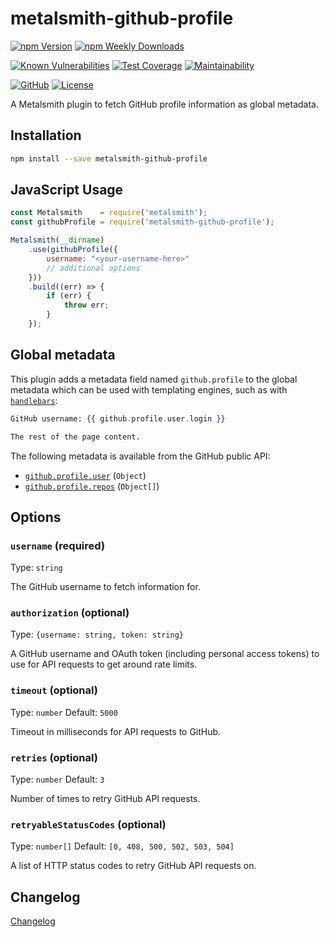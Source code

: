 # metalsmith-github-profile

[![npm Version](https://badgen.net/npm/v/metalsmith-github-profile?icon=npm)](https://www.npmjs.com/package/metalsmith-github-profile)
[![npm Weekly Downloads](https://badgen.net/npm/dw/metalsmith-github-profile)](https://www.npmjs.com/package/metalsmith-github-profile)

[![Known Vulnerabilities](https://snyk.io/test/npm/metalsmith-github-profile/badge.svg)](https://snyk.io/test/npm/metalsmith-github-profile)
[![Test Coverage](https://badgen.net/codecov/c/github/emmercm/metalsmith-github-profile/main?icon=codecov)](https://codecov.io/gh/emmercm/metalsmith-github-profile)
[![Maintainability](https://badgen.net/codeclimate/maintainability/emmercm/metalsmith-github-profile?icon=codeclimate)](https://codeclimate.com/github/emmercm/metalsmith-github-profile/maintainability)

[![GitHub](https://badgen.net/badge/emmercm/metalsmith-github-profile/purple?icon=github)](https://github.com/emmercm/metalsmith-github-profile)
[![License](https://badgen.net/github/license/emmercm/metalsmith-github-profile?color=grey)](https://github.com/emmercm/metalsmith-github-profile/blob/main/LICENSE)

A Metalsmith plugin to fetch GitHub profile information as global metadata.

## Installation

```bash
npm install --save metalsmith-github-profile
```

## JavaScript Usage

```javascript
const Metalsmith    = require('metalsmith');
const githubProfile = require('metalsmith-github-profile');

Metalsmith(__dirname)
    .use(githubProfile({
        username: "<your-username-here>"
        // additional options
    }))
    .build((err) => {
        if (err) {
            throw err;
        }
    });
```

## Global metadata

This plugin adds a metadata field named `github.profile` to the global metadata which can be used with templating engines, such as with [`handlebars`](https://www.npmjs.com/package/handlebars):

```handlebars
GitHub username: {{ github.profile.user.login }}

The rest of the page content.
```

The following metadata is available from the GitHub public API:

- [`github.profile.user`](https://docs.github.com/en/rest/reference/users#get-a-user) (`Object`)
- [`github.profile.repos`](https://docs.github.com/en/rest/reference/repos#list-repositories-for-a-user) (`Object[]`)

## Options

### `username` (required)

Type: `string`

The GitHub username to fetch information for.

### `authorization` (optional)

Type: `{username: string, token: string}`

A GitHub username and OAuth token (including personal access tokens) to use for API requests to get around rate limits.

### `timeout` (optional)

Type: `number` Default: `5000`

Timeout in milliseconds for API requests to GitHub.

### `retries` (optional)

Type: `number` Default: `3`

Number of times to retry GitHub API requests.

### `retryableStatusCodes` (optional)

Type: `number[]` Default: `[0, 408, 500, 502, 503, 504]`

A list of HTTP status codes to retry GitHub API requests on.

## Changelog

[Changelog](./CHANGELOG.md)
